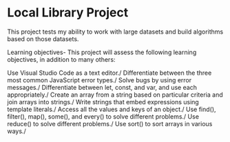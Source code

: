 # Local Library Project
This project tests my ability to work with large datasets and build algorithms based on those datasets. 

Learning objectives- This project will assess the following learning objectives, in addition to many others:

Use Visual Studio Code as a text editor./
Differentiate between the three most common JavaScript error types./
Solve bugs by using error messages./
Differentiate between let, const, and var, and use each appropriately./
Create an array from a string based on particular criteria and join arrays into strings./
Write strings that embed expressions using template literals./
Access all the values and keys of an object./
Use find(), filter(), map(), some(), and every() to solve different problems./
Use reduce() to solve different problems./
Use sort() to sort arrays in various ways./

